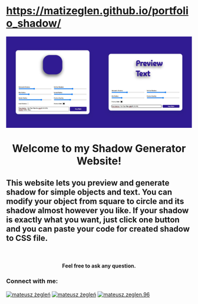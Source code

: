 # https://matizeglen.github.io/portfolio_shadow/

<p align="left"><img align="center" src="https://github.com/MatiZeglen/MatiZeglen/blob/b51a798fd7420bdf893ef7797b41985242b69dac/shadow.jpg" alt="shadow png"/></p>
<h1 align="center"> Welcome to my Shadow Generator Website! </h1>
<h2 align="left"> This website lets you preview and generate shadow for simple objects and text. You can modify your object from square to circle and its shadow almost however you like. If your shadow is exactly what you want, just click one button and you can paste your code for created shadow to CSS file. </h2> <br>
<h4 align="center"> Feel free to ask any question. </h4>

<h3 align="left">Connect with me:</h3>
<p align="left">
<a href="https://linkedin.com/in/matizeglen2003" target="blank"><img align="center" src="https://raw.githubusercontent.com/rahuldkjain/github-profile-readme-generator/master/src/images/icons/Social/linked-in-alt.svg" alt="mateusz żegleń" height="30" width="40" /></a>
<a href="https://fb.com/mateusz.zeglen96" target="blank"><img align="center" src="https://raw.githubusercontent.com/rahuldkjain/github-profile-readme-generator/master/src/images/icons/Social/facebook.svg" alt="mateusz żegleń" height="30" width="40" /></a>
<a href="https://instagram.com/mateusz.zeglen.96" target="blank"><img align="center" src="https://raw.githubusercontent.com/rahuldkjain/github-profile-readme-generator/master/src/images/icons/Social/instagram.svg" alt="mateusz.zeglen.96" height="30" width="40" /></a>
</p>
